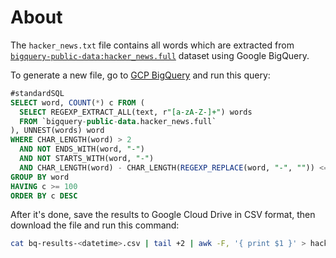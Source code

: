 # About

The `hacker_news.txt` file contains all words which are extracted from
[`bigquery-public-data:hacker_news.full`][1] dataset using Google BigQuery.

To generate a new file, go to [GCP BigQuery][2] and run this query:

```sql
#standardSQL
SELECT word, COUNT(*) c FROM (
  SELECT REGEXP_EXTRACT_ALL(text, r"[a-zA-Z-]+") words
  FROM `bigquery-public-data.hacker_news.full`
), UNNEST(words) word
WHERE CHAR_LENGTH(word) > 2
  AND NOT ENDS_WITH(word, "-")
  AND NOT STARTS_WITH(word, "-")
  AND CHAR_LENGTH(word) - CHAR_LENGTH(REGEXP_REPLACE(word, "-", "")) <= 1
GROUP BY word
HAVING c >= 100
ORDER BY c DESC
```

After it's done, save the results to Google Cloud Drive in CSV format, then
download the file and run this command:

```bash
cat bq-results-<datetime>.csv | tail +2 | awk -F, '{ print $1 }' > hacker_news.txt
```

[1]: https://bigquery.cloud.google.com/table/bigquery-public-data:hacker_news.full?pli=1&tab=details
[2]: https://console.cloud.google.com/bigquery?project=coc-dictionaries&authuser=1&p=coc-dictionaries&page=project
